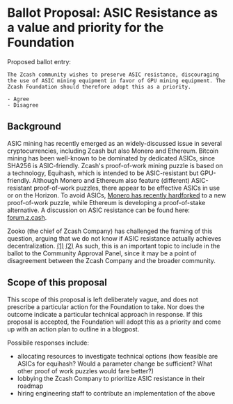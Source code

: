 # Ballot Proposal: ASIC Resistance as a value and priority for the Foundation

Proposed ballot entry:

```
The Zcash community wishes to preserve ASIC resistance, discouraging the use of ASIC mining equipment in favor of GPU mining equipment. The Zcash Foundation should therefore adopt this as a priority.

- Agree
- Disagree
```

## Background

ASIC mining has recently emerged as an widely-discussed issue in several cryptocurrencies, including Zcash but also Monero and Ethereum. Bitcoin mining has been well-known to be dominated by dedicated ASICs, since SHA256 is ASIC-friendly. Zcash's proof-of-work mining puzzle is based on a technology, Equihash, which is intended to be ASIC-resistant but GPU-friendly. Although Monero and Ethereum also feature (different) ASIC-resistant proof-of-work puzzles, there appear to be effective ASICs in use or on the Horizon. To avoid ASICs, [Monero has recently hardforked](https://cointelegraph.com/news/monero-hard-fork-appears-successful-as-devs-shun-bitmains-asic-miners) to a new proof-of-work puzzle, while Ethereum is developing a proof-of-stake alternative. A discussion on ASIC resistance can be found here: [forum.z.cash](https://forum.z.cash/t/let-s-talk-about-asic-mining/27353).

Zooko (the chief of Zcash Company) has challenged the framing of this question, arguing that we do not know if ASIC resistance  actually achieves decentralization. [(1)](http://www.crypto-news.in/news/alt-coins/zcash-founder-zooko-not-interested-asic-resistance/) [(2)](https://forum.z.cash/t/let-s-talk-about-asic-mining/27353/151) As such, this is an important topic to include in the ballot to the Community Approval Panel, since it may be a point of disagreement between the Zcash Company and the broader community.

## Scope of this proposal

This scope of this proposal is left deliberately vague, and does not prescribe a particular action for the Foundation to take. Nor does the outcome indicate a particular technical approach in response. If this proposal is accepted, the Foundation will adopt this as a priority and come up with an action plan to outline in a blogpost. 

Possibile responses include:
- allocating resources to investigate technical options (how feasible are ASICs for equihash? Would a parameter change be sufficient? What other proof of work puzzles would fare better?)
- lobbying the Zcash Company to prioritize ASIC resistance in their roadmap
- hiring engineering staff to contribute an implementation of the above
